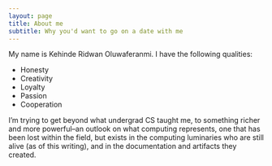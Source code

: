 ```yaml
---
layout: page
title: About me
subtitle: Why you'd want to go on a date with me
---
```


My name is Kehinde Ridwan Oluwaferanmi. I have the following qualities:

- Honesty
- Creativity
- Loyalty
- Passion
- Cooperation


I’m trying to get beyond what undergrad CS taught me, to something richer and more powerful–an outlook on what computing represents, one that has been lost within the field, but exists in the computing luminaries who are still alive (as of this writing), and in the documentation and artifacts they created. 
